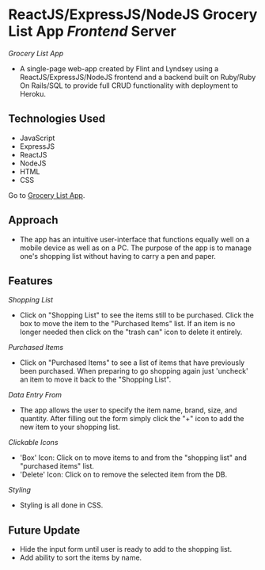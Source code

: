 # ReactJS/ExpressJS/NodeJS Grocery List App *Frontend* Server

*Grocery List App*
- A single-page web-app created by Flint and Lyndsey using a ReactJS/ExpressJS/NodeJS frontend and a backend built on Ruby/Ruby On Rails/SQL to provide full CRUD functionality with deployment to Heroku.

## Technologies Used
- JavaScript
- ExpressJS
- ReactJS
- NodeJS
- HTML
- CSS

Go to [Grocery List App](https://grocery-list.herokuapp.com/).

## Approach
- The app has an intuitive user-interface that functions equally well on a mobile device as well as on a PC.  The purpose of the app is to manage one's shopping list without having to carry a pen and paper.

## Features
*Shopping List*
- Click on "Shopping List" to see the items still to be purchased.  Click the box to move the item to the "Purchased Items" list.  If an item is no longer needed then click on the "trash can" icon to delete it entirely.

*Purchased Items*
- Click on "Purchased Items" to see a list of items that have previously been purchased.  When preparing to go shopping again just 'uncheck' an item to move it back to the "Shopping List".

*Data Entry From*
- The app allows the user to specify the item name, brand, size, and quantity.  After filling out the form simply click the "+" icon to add the new item to your shopping list.

*Clickable Icons*
- 'Box' Icon: Click on to move items to and from the "shopping list" and "purchased items" list.
- 'Delete' Icon: Click on to remove the selected item from the DB.

*Styling*
- Styling is all done in CSS.

## Future Update
- Hide the input form until user is ready to add to the shopping list.
- Add ability to sort the items by name.
